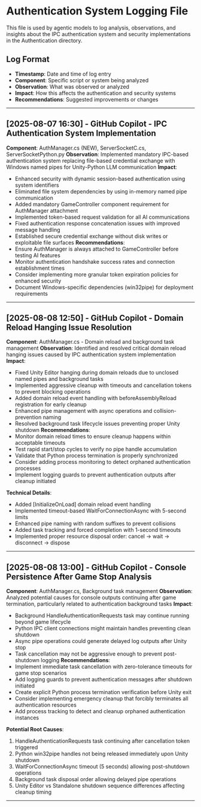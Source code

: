 # Authentication System Logging File

This file is used by agentic models to log analysis, observations, and insights about the IPC authentication system and security implementations in the Authentication directory.

## Log Format
- **Timestamp**: Date and time of log entry
- **Component**: Specific script or system being analyzed
- **Observation**: What was observed or analyzed
- **Impact**: How this affects the authentication and security systems
- **Recommendations**: Suggested improvements or changes

---

## [2025-08-07 16:30] - GitHub Copilot - IPC Authentication System Implementation
**Component**: AuthManager.cs (NEW), ServerSocketC.cs, ServerSocketPython.py
**Observation**: Implemented mandatory IPC-based authentication system replacing file-based credential exchange with Windows named pipes for Unity-Python LLM communication
**Impact**: 
- Enhanced security with dynamic session-based authentication using system identifiers
- Eliminated file system dependencies by using in-memory named pipe communication
- Added mandatory GameController component requirement for AuthManager attachment
- Implemented token-based request validation for all AI communications
- Fixed authentication response concatenation issues with improved message handling
- Established secure credential exchange without disk writes or exploitable file surfaces
**Recommendations**: 
- Ensure AuthManager is always attached to GameController before testing AI features
- Monitor authentication handshake success rates and connection establishment times
- Consider implementing more granular token expiration policies for enhanced security
- Document Windows-specific dependencies (win32pipe) for deployment requirements

---

## [2025-08-08 12:50] - GitHub Copilot - Domain Reload Hanging Issue Resolution
**Component**: AuthManager.cs - Domain reload and background task management
**Observation**: Identified and resolved critical domain reload hanging issues caused by IPC authentication system implementation
**Impact**: 
- Fixed Unity Editor hanging during domain reloads due to unclosed named pipes and background tasks
- Implemented aggressive cleanup with timeouts and cancellation tokens to prevent blocking operations
- Added domain reload event handling with beforeAssemblyReload registration for early cleanup
- Enhanced pipe management with async operations and collision-prevention naming
- Resolved background task lifecycle issues preventing proper Unity shutdown
**Recommendations**: 
- Monitor domain reload times to ensure cleanup happens within acceptable timeouts
- Test rapid start/stop cycles to verify no pipe handle accumulation
- Validate that Python process termination is properly synchronized
- Consider adding process monitoring to detect orphaned authentication processes
- Implement logging guards to prevent authentication outputs after cleanup initiated

**Technical Details**:
- Added [InitializeOnLoad] domain reload event handling
- Implemented timeout-based WaitForConnectionAsync with 5-second limits
- Enhanced pipe naming with random suffixes to prevent collisions
- Added task tracking and forced completion with 1-second timeouts
- Implemented proper resource disposal order: cancel → wait → disconnect → dispose

---

## [2025-08-08 13:00] - GitHub Copilot - Console Persistence After Game Stop Analysis
**Component**: AuthManager.cs, Background task management
**Observation**: Analyzed potential causes for console outputs continuing after game termination, particularly related to authentication background tasks
**Impact**: 
- Background HandleAuthenticationRequests task may continue running beyond game lifecycle
- Python IPC client connections might maintain handles preventing clean shutdown
- Async pipe operations could generate delayed log outputs after Unity stop
- Task cancellation may not be aggressive enough to prevent post-shutdown logging
**Recommendations**: 
- Implement immediate task cancellation with zero-tolerance timeouts for game stop scenarios
- Add logging guards to prevent authentication messages after shutdown initiated
- Create explicit Python process termination verification before Unity exit
- Consider implementing emergency cleanup that forcibly terminates all authentication resources
- Add process tracking to detect and cleanup orphaned authentication instances

**Potential Root Causes**:
1. HandleAuthenticationRequests task continuing after cancellation token triggered
2. Python win32pipe handles not being released immediately upon Unity shutdown
3. WaitForConnectionAsync timeout (5 seconds) allowing post-shutdown operations
4. Background task disposal order allowing delayed pipe operations
5. Unity Editor vs Standalone shutdown sequence differences affecting cleanup timing

---

<!-- Agentic models: Add your logging entries below this line -->